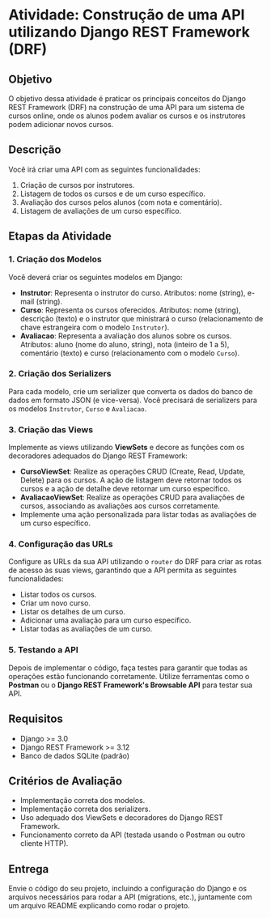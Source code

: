 
# Atividade: Construção de uma API utilizando Django REST Framework (DRF)

## Objetivo
O objetivo dessa atividade é praticar os principais conceitos do Django REST Framework (DRF) na construção de uma API para um sistema de cursos online, onde os alunos podem avaliar os cursos e os instrutores podem adicionar novos cursos.

## Descrição
Você irá criar uma API com as seguintes funcionalidades:
1. Criação de cursos por instrutores.
2. Listagem de todos os cursos e de um curso específico.
3. Avaliação dos cursos pelos alunos (com nota e comentário).
4. Listagem de avaliações de um curso específico.

## Etapas da Atividade

### 1. Criação dos Modelos
Você deverá criar os seguintes modelos em Django:

- **Instrutor**: Representa o instrutor do curso. Atributos: nome (string), e-mail (string).
- **Curso**: Representa os cursos oferecidos. Atributos: nome (string), descrição (texto) e o instrutor que ministrará o curso (relacionamento de chave estrangeira com o modelo `Instrutor`).
- **Avaliacao**: Representa a avaliação dos alunos sobre os cursos. Atributos: aluno (nome do aluno, string), nota (inteiro de 1 a 5), comentário (texto) e curso (relacionamento com o modelo `Curso`).

### 2. Criação dos Serializers
Para cada modelo, crie um serializer que converta os dados do banco de dados em formato JSON (e vice-versa). Você precisará de serializers para os modelos `Instrutor`, `Curso` e `Avaliacao`.

### 3. Criação das Views
Implemente as views utilizando **ViewSets** e decore as funções com os decoradores adequados do Django REST Framework:

- **CursoViewSet**: Realize as operações CRUD (Create, Read, Update, Delete) para os cursos. A ação de listagem deve retornar todos os cursos e a ação de detalhe deve retornar um curso específico.
- **AvaliacaoViewSet**: Realize as operações CRUD para avaliações de cursos, associando as avaliações aos cursos corretamente.
- Implemente uma ação personalizada para listar todas as avaliações de um curso específico.

### 4. Configuração das URLs
Configure as URLs da sua API utilizando o `router` do DRF para criar as rotas de acesso às suas views, garantindo que a API permita as seguintes funcionalidades:

- Listar todos os cursos.
- Criar um novo curso.
- Listar os detalhes de um curso.
- Adicionar uma avaliação para um curso específico.
- Listar todas as avaliações de um curso.

### 5. Testando a API
Depois de implementar o código, faça testes para garantir que todas as operações estão funcionando corretamente. Utilize ferramentas como o **Postman** ou o **Django REST Framework's Browsable API** para testar sua API.

## Requisitos
- Django >= 3.0
- Django REST Framework >= 3.12
- Banco de dados SQLite (padrão)

## Critérios de Avaliação
- Implementação correta dos modelos.
- Implementação correta dos serializers.
- Uso adequado dos ViewSets e decoradores do Django REST Framework.
- Funcionamento correto da API (testada usando o Postman ou outro cliente HTTP).

## Entrega
Envie o código do seu projeto, incluindo a configuração do Django e os arquivos necessários para rodar a API (migrations, etc.), juntamente com um arquivo README explicando como rodar o projeto.

